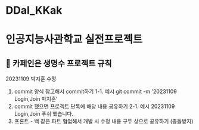 # DDal_KKak
# 인공지능사관학교 실전프로젝트
## 📌 카페인은 생명수 프로젝트 규칙
20231109 박지훈 수정
1. commit 양식 참고해서 commit하기
1-1. 예시 git commit -m '20231109 Login,Join 박지훈'
2. commit 했으면 프로젝트 단톡에 해당 내용 공유하기
2-1. 예시 20231109 Login,Join 푸쉬 했습니다.
3. 프론트 - 백 같은 파트 협업해서 개발 시 수정 내용 구두 상으로 공유하기 (충돌방지)
